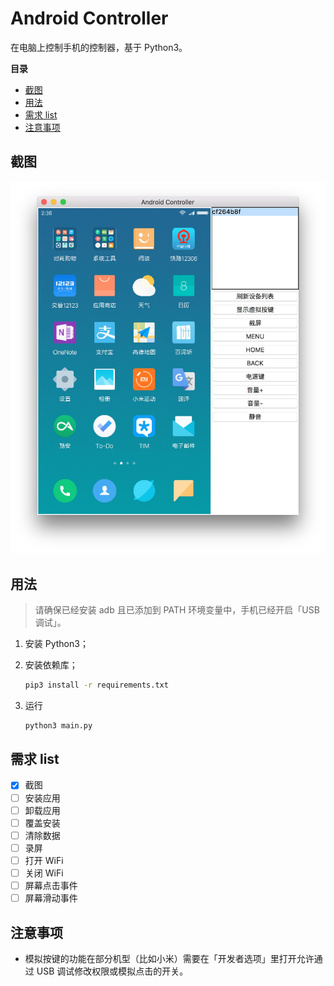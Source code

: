 # Android Controller

在电脑上控制手机的控制器，基于 Python3。

**目录**

<!-- vim-markdown-toc GFM -->

* [截图](#截图)
* [用法](#用法)
* [需求 list](#需求-list)
* [注意事项](#注意事项)

<!-- vim-markdown-toc -->

## 截图

<div align="center"><img width="640" src="./screenshots/main.png" /></div>

## 用法

> 请确保已经安装 adb 且已添加到 PATH 环境变量中，手机已经开启「USB调试」。

1. 安装 Python3；

2. 安装依赖库；

    ```sh
    pip3 install -r requirements.txt
    ```
3. 运行

    ```sh
    python3 main.py
    ```

## 需求 list

- [X] 截图
- [ ] 安装应用
- [ ] 卸载应用
- [ ] 覆盖安装
- [ ] 清除数据
- [ ] 录屏
- [ ] 打开 WiFi
- [ ] 关闭 WiFi
- [ ] 屏幕点击事件
- [ ] 屏幕滑动事件

## 注意事项

* 模拟按键的功能在部分机型（比如小米）需要在「开发者选项」里打开允许通过 USB 调试修改权限或模拟点击的开关。

